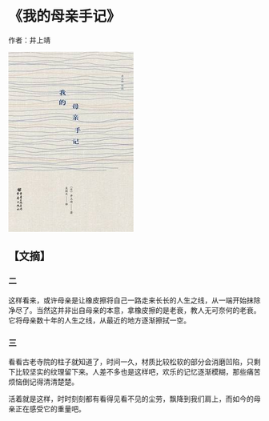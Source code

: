 # 《我的母亲手记》

作者：井上靖

![](./src/20250803162237.jpg)

## 【文摘】

### 二

这样看来，或许母亲是让橡皮擦将自己一路走来长长的人生之线，从一端开始抹除净尽了。当然这并非出自母亲的本意，拿橡皮擦的是老衰，教人无可奈何的老衰。它将母亲数十年的人生之线，从最近的地方逐渐擦拭一空。

### 三

看看古老寺院的柱子就知道了，时间一久，材质比较松软的部分会消磨凹陷，只剩下比较坚实的纹理留下来。人差不多也是这样吧，欢乐的记忆逐渐模糊，那些痛苦烦恼倒记得清清楚楚。

活着就是这样，时时刻刻都有看得见看不见的尘劳，飘降到我们肩上，而如今的母亲正在感受它的重量吧。